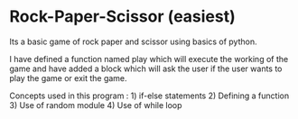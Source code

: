 # Rock-Paper-Scissor (easiest)

Its a basic game of rock paper and scissor using basics of python. 

I have defined a function named play which will execute the working of the game and have added a block which will ask the user if the user wants to play the game or exit the game.

Concepts used in this program : 1) if-else statements  2) Defining a function  3) Use of random module  4) Use of while loop      

